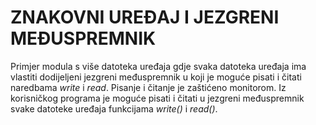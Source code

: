# ZNAKOVNI UREĐAJ I JEZGRENI MEĐUSPREMNIK

Primjer modula s više datoteka uređaja gdje svaka datoteka uređaja ima vlastiti dodijeljeni jezgreni međuspremnik u koji je moguće pisati i čitati naredbama *write* i *read*. Pisanje i čitanje je zaštićeno monitorom. Iz korisničkog programa je moguće pisati i čitati u jezgreni međuspremnik svake datoteke uređaja funkcijama *write()* i *read()*.

